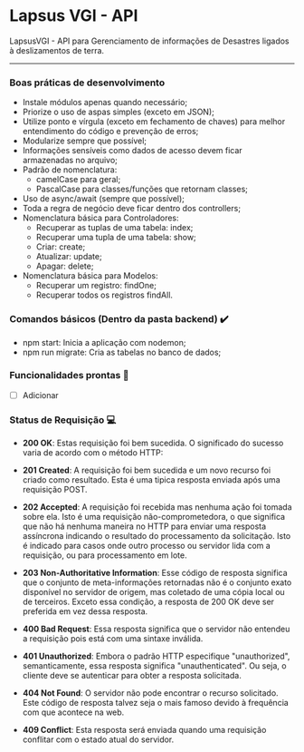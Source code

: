 # Lapsus VGI - API
LapsusVGI - API para Gerenciamento de informações de Desastres ligados à deslizamentos de terra.

---
### Boas práticas de desenvolvimento
- Instale módulos apenas quando necessário;
- Priorize o uso de aspas simples (exceto em JSON);
- Utilize ponto e vírgula (exceto em fechamento de chaves) para melhor entendimento do código e prevenção de erros;
- Modularize sempre que possível;
- Informações sensíveis como dados de acesso devem ficar armazenadas no arquivo;
- Padrão de nomenclatura:
    * camelCase para geral;
    * PascalCase para classes/funções que retornam classes;
- Uso de async/await (sempre que possível);
- Toda a regra de negócio deve ficar dentro dos controllers;
- Nomenclatura básica para Controladores:
    * Recuperar as tuplas de uma tabela: index;
    * Recuperar uma tupla de uma tabela: show;
    * Criar: create;
    * Atualizar: update;
    * Apagar: delete;
- Nomenclatura básica para Modelos: 
    * Recuperar um registro: findOne;
    * Recuperar todos os registros findAll.
### Comandos básicos (Dentro da pasta backend) ✔️

- npm start: Inicia a aplicação com nodemon;
- npm run migrate: Cria as tabelas no banco de dados;

### Funcionalidades prontas :dart:

- [ ] Adicionar



### Status de Requisição 💻

- __200 OK__: 
Estas requisição foi bem sucedida. O significado do sucesso varia de acordo com o método HTTP:

- __201 Created__: 
A requisição foi bem sucedida e um novo recurso foi criado como resultado. Esta é uma tipica resposta enviada após uma requisição POST.

- __202 Accepted__: 
A requisição foi recebida mas nenhuma ação foi tomada sobre ela. Isto é uma requisição não-comprometedora, o que significa que não há nenhuma maneira no HTTP para enviar uma resposta assíncrona indicando o resultado do processamento da solicitação. Isto é indicado para casos onde outro processo ou servidor lida com a requisição, ou para processamento em lote.

- __203 Non-Authoritative Information__: 
Esse código de resposta significa que o conjunto de meta-informações retornadas não é o conjunto exato disponível no servidor de origem, mas coletado de uma cópia local ou de terceiros. Exceto essa condição, a resposta de 200 OK deve ser preferida em vez dessa resposta.

- __400 Bad Request__: 
Essa resposta significa que o servidor não entendeu a requisição pois está com uma sintaxe inválida.

- __401 Unauthorized__: 
Embora o padrão HTTP especifique "unauthorized", semanticamente, essa resposta significa "unauthenticated". Ou seja, o cliente deve se autenticar para obter a resposta solicitada.

- __404 Not Found__: 
O servidor não pode encontrar o recurso solicitado. Este código de resposta talvez seja o mais famoso devido à frequência com que acontece na web.

- __409 Conflict__: 
Esta resposta será enviada quando uma requisição conflitar com o estado atual do servidor.
